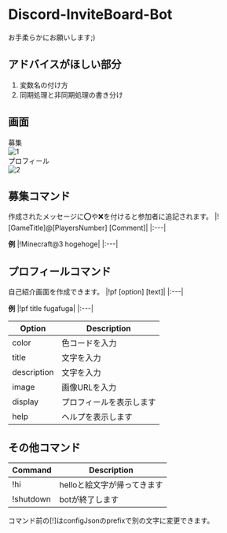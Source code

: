 # Discord-InviteBoard-Bot
お手柔らかにお願いします;)

## アドバイスがほしい部分
1. 変数名の付け方
1. 同期処理と非同期処理の書き分け

## 画面
募集  
![1](https://user-images.githubusercontent.com/105027725/196024616-8df4a5b4-f001-4085-a3db-2d85c7f3f8d4.png)  
プロフィール  
![2](https://user-images.githubusercontent.com/105027725/196024617-8aa2af30-272b-4cbf-bbf7-c4be72683d22.png)
  
## 募集コマンド
作成されたメッセージに:o:や:x:を付けると参加者に追記されます。
|![GameTitle]@[PlayersNumber] [Comment]|
|:---|


**例**
|!Minecraft@3 hogehoge|
|:---|

## プロフィールコマンド
自己紹介画面を作成できます。
|!pf [option] [text]|
|:---|


**例**
|!pf title fugafuga|
|:---|

|Option|Description|
|---|---|
|color|色コードを入力|
|title|文字を入力|
|description|文字を入力|
|image|画像URLを入力|
|display|プロフィールを表示します|
|help|ヘルプを表示します|
  
## その他コマンド
|Command|Description|
|---|---|
|!hi|helloと絵文字が帰ってきます|
|!shutdown|botが終了します|

コマンド前の[!]はconfigJsonのprefixで別の文字に変更できます。
